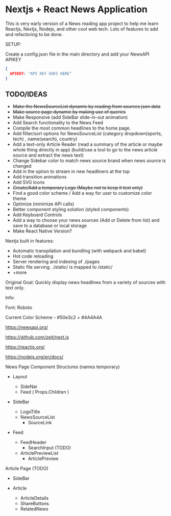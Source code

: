# Nextjs + React News Application

This is very early version of a News reading app project to help me learn Reactjs, Nextjs, Nodejs, and other cool web tech. Lots of features to add and refactoring to be done.

SETUP:

Create a config.json file in the main directory and add your NewsAPI APIKEY

```JSON
{
  APIKEY: "API KEY GOES HERE"
}
```

## TODO/IDEAS

* ~~Make the NewsSourceList dynamic by reading from sources json data~~
* ~~Make source page dynamic by making use of queries~~
* Make Responsive (add SideBar slide-in-out animation)
* Add Search functionality to the News Feed
* Compile the most common headlines to the home page.
* Add filter/sort options for NewsSourceList (category dropdown(sports, tech) , name(search), country)
* Add a text-only Article Reader (read a summary of the article or maybe whole thing directly in app) (build/use a tool to go to the news article source and extract the news text)
* Change Sidebar color to match news source brand when news source is changed
* Add in the option to stream in new headliners at the top
* Add transition animations
* Add SVG Icons
* ~~Create/Add a temporary Logo (Maybe not to keep it text only)~~
* Find a good color scheme / Add a way for user to customize color theme
* Optimize (minimize API calls)
* Better component styling solution (styled components)
* Add Keyboard Controls
* Add a way to choose your news sources (Add or Delete from list) and save to a database or local storage
* Make React Native Version?

Nextjs built in features:

* Automatic transpilation and bundling (with webpack and babel)
* Hot code reloading
* Server rendering and indexing of ./pages
* Static file serving. ./static/ is mapped to /static/
* +more

Original Goal: Quickly display news headlines from a variety of sources with text only.

Info:

Font: Roboto

Current Color Scheme - #50e3c2 + #4A4A4A

https://newsapi.org/

https://github.com/zeit/next.js

https://reactjs.org/

https://nodejs.org/en/docs/

News Page Component Structures (names temporary)

* Layout
  * SideNar
  * Feed ( Props.Children )

* SideBar
  * LogoTitle
  * NewsSourceList
    * SourceLink

* Feed
  * FeedHeader
    * SearchInput (TODO)
  * ArticlePreviewList
    * ArticlePreview

Article Page (TODO)

* SideBar

* Article
  * ArticleDetails
  * ShareButtons
  * RelatedNews
